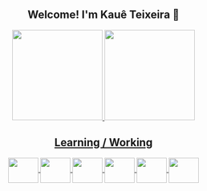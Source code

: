 <h2 align="center"> Welcome! I'm Kauê Teixeira 👋</h2>


<div align="center">
  <a href="https://beacons.ai/KaueTeixxeira">
  <img height="180em" src="https://github-readme-stats.vercel.app/api?username=KaueTeixxeira&show_icons=true&theme=tokyonight&include_all_commits=true&count_private=true&rank_icon=github">
  <img height="180em" src="https://github-readme-stats.vercel.app/api/top-langs/?username=KaueTeixxeira&layout=compact&langs_count=16&theme=tokyonight"> 
</div>

  
  <h2 align="center"> Learning / Working</h2>

    
<div align="center">
  <img align="center" height="50" width="60" src="https://cdn.jsdelivr.net/gh/devicons/devicon/icons/java/java-original-wordmark.svg" />
  <img align="center" height="50" width="60" src="https://cdn.jsdelivr.net/gh/devicons/devicon/icons/spring/spring-original-wordmark.svg" />
  <img align="center" height="50" width="60" src="https://cdn.jsdelivr.net/gh/devicons/devicon/icons/angularjs/angularjs-original.svg" />
  <img align="center" height="50" width="60" src="https://cdn.jsdelivr.net/gh/devicons/devicon/icons/javascript/javascript-original.svg" />
  <img align="center" height="50" width="60" src="https://cdn.jsdelivr.net/gh/devicons/devicon/icons/typescript/typescript-original.svg" />
  <img align="center" height="50" width="60" src="https://cdn.jsdelivr.net/gh/devicons/devicon/icons/mysql/mysql-plain-wordmark.svg" /> 
  
</div>

 
  
